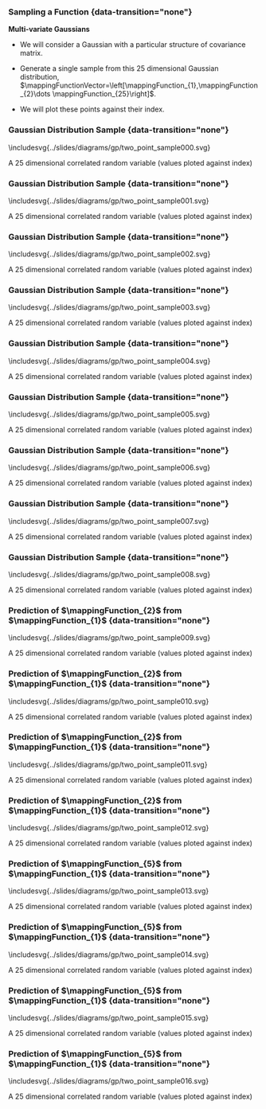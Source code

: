 
### Sampling a Function  {data-transition="none"}

**Multi-variate Gaussians**

-   We will consider a Gaussian with a particular structure of
    covariance matrix.

-   Generate a single sample from this 25 dimensional Gaussian
    distribution,
    $\mappingFunctionVector=\left[\mappingFunction_{1},\mappingFunction_{2}\dots \mappingFunction_{25}\right]$.

-   We will plot these points against their index.


### Gaussian Distribution Sample {data-transition="none"}

\includesvg{../slides/diagrams/gp/two_point_sample000.svg}

A 25 dimensional correlated random variable (values ploted against index)

### Gaussian Distribution Sample {data-transition="none"}

\includesvg{../slides/diagrams/gp/two_point_sample001.svg}

A 25 dimensional correlated random variable (values ploted against index)

### Gaussian Distribution Sample {data-transition="none"}

\includesvg{../slides/diagrams/gp/two_point_sample002.svg}

A 25 dimensional correlated random variable (values ploted against index)

### Gaussian Distribution Sample {data-transition="none"}

\includesvg{../slides/diagrams/gp/two_point_sample003.svg}

A 25 dimensional correlated random variable (values ploted against index)

### Gaussian Distribution Sample {data-transition="none"}

\includesvg{../slides/diagrams/gp/two_point_sample004.svg}

A 25 dimensional correlated random variable (values ploted against index)

### Gaussian Distribution Sample {data-transition="none"}

\includesvg{../slides/diagrams/gp/two_point_sample005.svg}

A 25 dimensional correlated random variable (values ploted against index)

### Gaussian Distribution Sample {data-transition="none"}

\includesvg{../slides/diagrams/gp/two_point_sample006.svg}

A 25 dimensional correlated random variable (values ploted against index)

### Gaussian Distribution Sample {data-transition="none"}

\includesvg{../slides/diagrams/gp/two_point_sample007.svg}

A 25 dimensional correlated random variable (values ploted against index)

### Gaussian Distribution Sample {data-transition="none"}

\includesvg{../slides/diagrams/gp/two_point_sample008.svg}

A 25 dimensional correlated random variable (values ploted against index)


### Prediction of $\mappingFunction_{2}$ from $\mappingFunction_{1}$ {data-transition="none"}

\includesvg{../slides/diagrams/gp/two_point_sample009.svg}

A 25 dimensional correlated random variable (values ploted against index)

### Prediction of $\mappingFunction_{2}$ from $\mappingFunction_{1}$ {data-transition="none"}

\includesvg{../slides/diagrams/gp/two_point_sample010.svg}

A 25 dimensional correlated random variable (values ploted against index)

### Prediction of $\mappingFunction_{2}$ from $\mappingFunction_{1}$ {data-transition="none"}

\includesvg{../slides/diagrams/gp/two_point_sample011.svg}

A 25 dimensional correlated random variable (values ploted against index)

### Prediction of $\mappingFunction_{2}$ from $\mappingFunction_{1}$ {data-transition="none"}

\includesvg{../slides/diagrams/gp/two_point_sample012.svg}

A 25 dimensional correlated random variable (values ploted against index)

### Prediction of $\mappingFunction_{5}$ from $\mappingFunction_{1}$ {data-transition="none"}

\includesvg{../slides/diagrams/gp/two_point_sample013.svg}

A 25 dimensional correlated random variable (values ploted against index)

### Prediction of $\mappingFunction_{5}$ from $\mappingFunction_{1}$ {data-transition="none"}

\includesvg{../slides/diagrams/gp/two_point_sample014.svg}

A 25 dimensional correlated random variable (values ploted against index)

### Prediction of $\mappingFunction_{5}$ from $\mappingFunction_{1}$ {data-transition="none"}

\includesvg{../slides/diagrams/gp/two_point_sample015.svg}

A 25 dimensional correlated random variable (values ploted against index)

### Prediction of $\mappingFunction_{5}$ from $\mappingFunction_{1}$ {data-transition="none"}

\includesvg{../slides/diagrams/gp/two_point_sample016.svg}

A 25 dimensional correlated random variable (values ploted against index)

